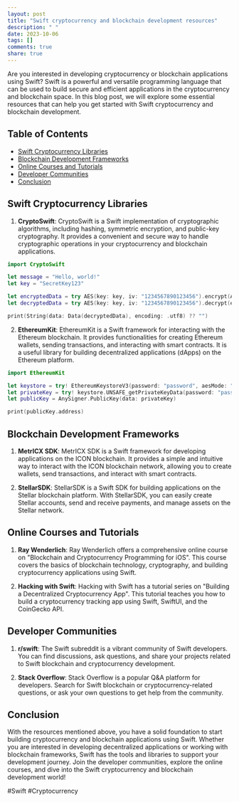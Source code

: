 ```yaml
---
layout: post
title: "Swift cryptocurrency and blockchain development resources"
description: " "
date: 2023-10-06
tags: []
comments: true
share: true
---
```


Are you interested in developing cryptocurrency or blockchain applications using Swift? Swift is a powerful and versatile programming language that can be used to build secure and efficient applications in the cryptocurrency and blockchain space. In this blog post, we will explore some essential resources that can help you get started with Swift cryptocurrency and blockchain development. 

## Table of Contents
- [Swift Cryptocurrency Libraries](#swift-cryptocurrency-libraries)
- [Blockchain Development Frameworks](#blockchain-development-frameworks)
- [Online Courses and Tutorials](#online-courses-and-tutorials)
- [Developer Communities](#developer-communities)
- [Conclusion](#conclusion)

## Swift Cryptocurrency Libraries
1. **CryptoSwift**: CryptoSwift is a Swift implementation of cryptographic algorithms, including hashing, symmetric encryption, and public-key cryptography. It provides a convenient and secure way to handle cryptographic operations in your cryptocurrency and blockchain applications.

```swift
import CryptoSwift

let message = "Hello, world!"
let key = "SecretKey123"

let encryptedData = try AES(key: key, iv: "1234567890123456").encrypt(Array(message.utf8))
let decryptedData = try AES(key: key, iv: "1234567890123456").decrypt(encryptedData)

print(String(data: Data(decryptedData), encoding: .utf8) ?? "")
```

2. **EthereumKit**: EthereumKit is a Swift framework for interacting with the Ethereum blockchain. It provides functionalities for creating Ethereum wallets, sending transactions, and interacting with smart contracts. It is a useful library for building decentralized applications (dApps) on the Ethereum platform.

```swift
import EthereumKit

let keystore = try! EthereumKeystoreV3(password: "password", aesMode: "aes-128-ctr")
let privateKey = try! keystore.UNSAFE_getPrivateKeyData(password: "password", account: keystore.addresses.first!)
let publicKey = AnySigner.PublicKey(data: privateKey)

print(publicKey.address)
```

## Blockchain Development Frameworks
1. **MetrICX SDK**: MetrICX SDK is a Swift framework for developing applications on the ICON blockchain. It provides a simple and intuitive way to interact with the ICON blockchain network, allowing you to create wallets, send transactions, and interact with smart contracts.

2. **StellarSDK**: StellarSDK is a Swift SDK for building applications on the Stellar blockchain platform. With StellarSDK, you can easily create Stellar accounts, send and receive payments, and manage assets on the Stellar network.

## Online Courses and Tutorials
1. **Ray Wenderlich**: Ray Wenderlich offers a comprehensive online course on "Blockchain and Cryptocurrency Programming for iOS". This course covers the basics of blockchain technology, cryptography, and building cryptocurrency applications using Swift.

2. **Hacking with Swift**: Hacking with Swift has a tutorial series on "Building a Decentralized Cryptocurrency App". This tutorial teaches you how to build a cryptocurrency tracking app using Swift, SwiftUI, and the CoinGecko API.

## Developer Communities
1. **r/swift**: The Swift subreddit is a vibrant community of Swift developers. You can find discussions, ask questions, and share your projects related to Swift blockchain and cryptocurrency development.

2. **Stack Overflow**: Stack Overflow is a popular Q&A platform for developers. Search for Swift blockchain or cryptocurrency-related questions, or ask your own questions to get help from the community.

## Conclusion
With the resources mentioned above, you have a solid foundation to start building cryptocurrency and blockchain applications using Swift. Whether you are interested in developing decentralized applications or working with blockchain frameworks, Swift has the tools and libraries to support your development journey. Join the developer communities, explore the online courses, and dive into the Swift cryptocurrency and blockchain development world!

\#Swift #Cryptocurrency